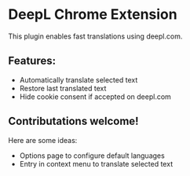 # DeepL Chrome Extension

This plugin enables fast translations using deepl.com.

## Features:
- Automatically translate selected text
- Restore last translated text
- Hide cookie consent if accepted on deepl.com

## Contributations welcome!

Here are some ideas:
- Options page to configure default languages
- Entry in context menu to translate selected text
